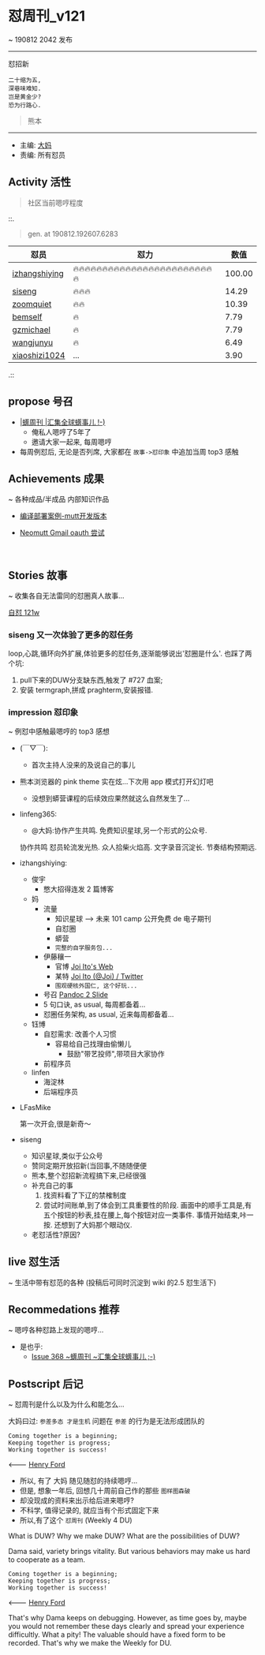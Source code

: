 # 怼周刊_v121
~ 190812 2042 发布

-----------------------------------------

怼招新
    

```
二十缩为五,
深巷味难知.
岂是黄金少?
恐为行路心.
```

> 熊本

-----------------------------------------

- 主编: [大妈](http://du.zoomquiet.io/2014-02/ac0-zq/)
- 责编: 所有怼员

## Activity 活性
> 社区当前嗯哼程度


::.

> gen. at 190812.192607.6283 

 怼员 | 怼力 | 数值 
---- | ---- | ----
[izhangshiying](https://du.101.camp/PoDU/v0/izhangshiying/) | 🔥🔥🔥🔥🔥🔥🔥🔥🔥🔥🔥🔥🔥🔥🔥🔥🔥🔥🔥🔥🔥🔥🔥🔥🔥 | 100.00
[siseng](https://du.101.camp/PoDU/v0/siseng/) | 🔥🔥🔥 | 14.29
[zoomquiet](https://du.101.camp/PoDU/v0/zoomquiet/) | 🔥🔥 | 10.39
[bemself](https://du.101.camp/PoDU/v0/bemself/) | 🔥 | 7.79
[gzmichael](https://du.101.camp/PoDU/v0/gzmichael/) | 🔥 | 7.79
[wangjunyu](https://du.101.camp/PoDU/v0/wangjunyu/) | 🔥 | 6.49
[xiaoshizi1024](https://du.101.camp/PoDU/v0/xiaoshizi1024/) | ... | 3.90

.::


## propose 号召

- [|蠎周刊 |汇集全球蠎事儿 !-)](http://weekly.pychina.org/archives.html)
    + 俺私人嗯哼了5年了
    + 邀请大家一起来, 每周嗯哼
- 每周例怼后, 无论是否列席, 大家都在 `故事->怼印象` 中追加当周 top3 感触



## Achievements 成果 
~ 各种成品/半成品 内部知识作品
* [编译部署案例-mutt开发版本](https://tech.junyu.io/bian-yi-bu-shu-an-li-muttkai-fa-ban-ben.html)
* [Neomutt Gmail oauth 尝试](https://tech.junyu.io/neomutt-gmail-oauth-chang-shi.html)

  ​    
## Stories 故事 
~ 收集各自无法雷同的怼圈真人故事...

[自怼 121w](https://slides.101.camp/duw121#/title-slide)

### siseng 又一次体验了更多的怼任务

loop,心跳,循环向外扩展,体验更多的怼任务,逐渐能够说出'怼圈是什么'. 也踩了两个坑:

1. pull下来的DUW分支缺东西,触发了 #727 血案;
2. 安装 termgraph,拼成 praghterm,安装报错. 


### impression 怼印象 
~ 例怼中感触最嗯哼的 top3 感想

- (￣▽￣):

  - 首次主持人没来的及说自己的事儿
- 熊本浏览器的 pink theme 实在炫...下次用 app 模式打开幻灯吧
  - 没想到蟒营课程的后续效应果然就这么自然发生了...
  
- linfeng365:

  - @大妈:协作产生共鸣. 免费知识星球,另一个形式的公众号. 

  协作共鸣
  怼员轮流发光热. 
  众人拾柴火焰高. 
  文字录音沉淀长. 
  节奏结构预期远. 

- izhangshiying:

  - 俊宇
    - 憋大招得连发 2 篇博客
  - 妈
    - 流量
      - 知识星球 --> 未来 101 camp 公开免费 de 电子期刊
      - 自怼圈
      - 蟒营
      - `完整的自学服务包...`
    - 伊藤穰一
      - 官博 [Joi Ito's Web](https://joi.ito.com/)
      - 某特 [Joi Ito (@Joi) / Twitter](https://twitter.com/joi)
      - `围观硬核外国仁, 这个好玩...`
    - 号召 [Pandoc 2 Slide](https://slides.101.camp/#/title-slide)
    - 5 句口诀, as usual, 每周都备着...
    - 怼圈任务架构, as usual, 近来每周都备着...
  - 钰博
    - 自怼需求: 改善个人习惯
      - 容易给自己找理由偷懒儿
        - 鼓励"带艺投师",带项目大家协作
    - 前程序员
  - linfen
    - 海淀林
    - 后端程序员

- LFasMike

  第一次开会,很是新奇～

- siseng

  - 知识星球,类似于公众号
  - 赞同定期开放招新(当回事,不随随便便
  - 熊本,整个怼招新流程搞下来,已经很强
  - 补充自己的事
    1. 找资料看了下辽的禁榷制度
    2. 尝试时间账单,到了体会到工具重要性的阶段. 画面中的顺手工具是,有五个按钮的秒表,挂在腰上,每个按钮对应一类事件. 事情开始结束,咔一按. 还想到了大妈那个眼动仪. 
  - 老怼活性?原因?

## live 怼生活

~ 生活中带有怼范的各种 (投稿后可同时沉淀到 wiki 的2.5 怼生活下)


## Recommedations 推荐 
~ 嗯哼各种怼路上发现的嗯哼...

- 是也乎:
    + [Issue 368 ~蠎周刊 ~汇集全球蠎事儿 ;-)](http://weekly.pychina.org/issue/issue-368.html)


## Postscript 后记 
~ 怼周刊是什么以及为什么和能怎么...

大妈曰过: `参差多态 才是生机`
问题在 `参差` 的行为是无法形成团队的

    Coming together is a beginning; 
    Keeping together is progress; 
    Working together is success!

<--- [Henry Ford](https://www.brainyquote.com/quotes/quotes/h/henryford121997.html)

- 所以, 有了 大妈 随见随怼的持续嗯哼...
- 但是, 想象一年后, 回想几十周前自己作的那些 `图样图森破` 
- 却没现成的资料来出示给后进来嗯哼?
- 不科学, 值得记录的, 就应当有个形式固定下来
- 所以,有了这个 `怼周刊` (Weekly 4 DU)

What is DUW?
Why we make DUW?
What are the possibilities of DUW?

Dama said, variety brings vitality.
But various behaviors may make us hard to cooperate as a team.

    Coming together is a beginning; 
    Keeping together is progress; 
    Working together is success!

<--- [Henry Ford](https://www.brainyquote.com/quotes/quotes/h/henryford121997.html)

That's why Dama keeps on debugging.
However, as time goes by, maybe you would not remember these days clearly and spread your experience difficultly.
What a pity!
The valuable should have a fixed form to be recorded.
That's why we make the Weekly for DU.

